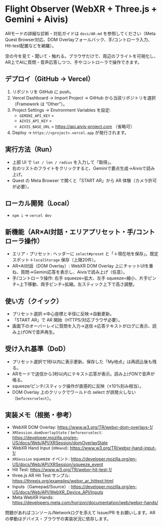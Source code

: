 # Flight Observer (WebXR + Three.js + Gemini + Aivis)

ARモードの詳細な診断・対処ガイドは `docs/AR.md` を参照してください（Meta Quest Browser対応、DOM Overlayフォールバック、手/コントローラ入力、Hit-test配置などを網羅）。

空の今を見て・聞いて・触れる。ブラウザだけで、周辺のフライトを可視化し、AR上でAIに質問・音声応答しつつ、手やコントローラで操作できます。

## デプロイ（GitHub → Vercel）

1. リポジトリを GitHub に push。
2. Vercel Dashboard → Import Project → GitHub から当該リポジトリを選択（Framework は “Other”）。
3. Project Settings → Environment Variables を設定:
   - `GEMINI_API_KEY` = <your gemini api key>
   - `AIVIS_API_KEY`  = <your aivis api key>
   - `AIVIS_BASE_URL` = https://api.aivis-project.com （省略可）
4. Deploy → `https://<project>.vercel.app` が発行されます。

## 実行方法（Run）

- 上部 UI で `lat / lon / radius` を入力して「取得」。
- 右のリストのフライトをクリックすると、Geminiで要点生成→Aivisで読み上げ。
- Quest の Meta Browser で開くと「START AR」から AR 体験（カメラ許可が必要）。

## ローカル開発（Local）

- `npm i` → `vercel dev`

## 新機能（AR×AI対話・エリアプリセット・手/コントローラ操作）

- エリア・プリセット: ヘッダーに `select#preset` と「＋現在地を保存」。既定スポット＋`localStorage` 保存（上限20件）。
- AR×AI対話（DOM Overlay）: WebXR DOM Overlay 上にチャットUIを重ね、質問→Gemini応答を表示し、Aivisで読み上げ（任意）。
- 手/コントローラ操作: 右手 squeeze=拡大、左手 squeeze=縮小、片手ピンチ=上下移動、両手ピンチ=拡縮。左スティック上下で高さ調整。

## 使い方（クイック）

- プリセット選択→中心座標と半径に反映→自動更新。
- 「START AR」で AR 開始（HTTPS/対応ブラウザ必要）。
- 画面下のオーバーレイに質問を入力→送信→応答テキストがログに表示、読み上げONで音声再生。

## 受け入れ基準（DoD）

- プリセット選択で1秒以内に表示更新。保存した「My地点」は再読込後も残る。
- ARモードで送信から3秒以内にテキスト応答が表示。読み上げONで音声が鳴る。
- squeeze/ピンチ/スティック操作が直感的に反映（±10%刻み相当）。
- DOM Overlay 上のクリックでワールドの select が誤発火しない（`beforexrselect`）。

## 実装メモ（根拠・参考）

- WebXR DOM Overlay: https://www.w3.org/TR/webxr-dom-overlays-1/
- `XRSession.domOverlayState` / `beforexrselect`: https://developer.mozilla.org/en-US/docs/Web/API/XRSession/domOverlayState
- WebXR Hand Input (`XRHand`): https://www.w3.org/TR/webxr-hand-input-1/
- `XRSession` squeeze イベント: https://developer.mozilla.org/en-US/docs/Web/API/XRSession/squeeze_event
- Hit Test: https://www.w3.org/TR/webxr-hit-test-1/
- three.js AR Hit Test サンプル: https://threejs.org/examples/webxr_ar_hittest.html
- Inputs（Gamepad/Source）: https://developer.mozilla.org/en-US/docs/Web/API/WebXR_Device_API/Inputs
- Meta WebXR Hands: https://developers.meta.com/horizon/documentation/web/webxr-hands/

問題があればコンソール/Networkログを添えて Issue/PR をお願いします。ARの挙動はデバイス・ブラウザの実装状況に依存します。
